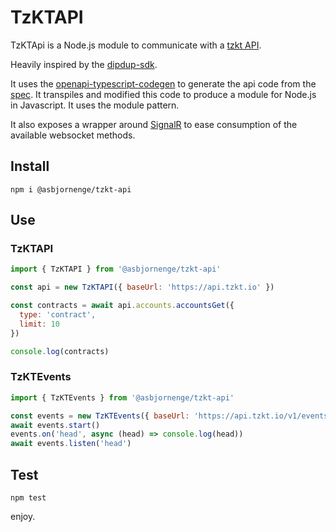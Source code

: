 # TzKTAPI

TzKTApi is a Node.js module to communicate with a [tzkt API](https://api.tzkt.io/).

Heavily inspired by the [dipdup-sdk](https://github.com/dipdup-net/dipdup-sdk).

It uses the [openapi-typescript-codegen](https://github.com/ferdikoomen/openapi-typescript-codegen) to generate the api code from the [spec](https://api.tzkt.io/v1/swagger.json). It transpiles and modified this code to produce a module for Node.js in Javascript. It uses the module pattern.

It also exposes a wrapper around [SignalR](https://docs.microsoft.com/en-us/aspnet/core/signalr/introduction?view=aspnetcore-6.0) to ease consumption of the available websocket methods.

## Install

```
npm i @asbjornenge/tzkt-api
```

## Use

### TzKTAPI

```js
import { TzKTAPI } from '@asbjornenge/tzkt-api'

const api = new TzKTAPI({ baseUrl: 'https://api.tzkt.io' })

const contracts = await api.accounts.accountsGet({
  type: 'contract',
  limit: 10
})

console.log(contracts)
```

### TzKTEvents

```js
import { TzKTEvents } from '@asbjornenge/tzkt-api'

const events = new TzKTEvents({ baseUrl: 'https://api.tzkt.io/v1/events' })
await events.start()
events.on('head', async (head) => console.log(head))
await events.listen('head')
```

## Test

```
npm test
```

enjoy. 
